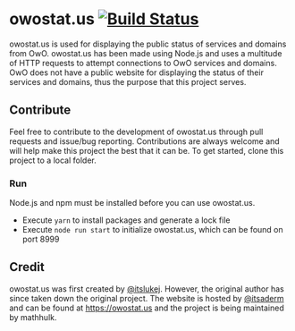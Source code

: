 # owostat.us [![Build Status](https://travis-ci.org/mathhulk/owostat.us.svg?branch=master)](https://travis-ci.org/mathhulk/owostat.us)
owostat.us is used for displaying the public status of services and domains from OwO. owostat.us has been made using Node.js and uses a multitude of HTTP requests to attempt connections to OwO services and domains. OwO does not have a public website for displaying the status of their services and domains, thus the purpose that this project serves.

## Contribute
Feel free to contribute to the development of owostat.us through pull requests and issue/bug reporting. Contributions are always welcome and will help make this project the best that it can be. To get started, clone this project to a local folder.

### Run
Node.js and npm must be installed before you can use owostat.us. 
* Execute `yarn` to install packages and generate a lock file
* Execute `node run start` to initialize owostat.us, which can be found on port 8999

## Credit
owostat.us was first created by [@itslukej](https://github.com/itslukej). However, the original author has since taken down the original project. The website is hosted by [@itsaderm](https://github.com/itsaderm) and can be found at https://owostat.us and the project is being maintained by mathhulk.
